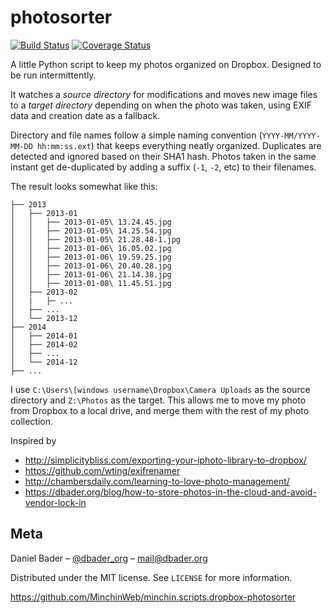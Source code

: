 photosorter
===========

[![Build Status](https://travis-ci.org/MinchinWeb/minchin.scripts.photosorter.svg?branch=master)](https://travis-ci.org/dbader/photosorter)
[![Coverage Status](https://coveralls.io/repos/MinchinWeb/minchin.scripts.photosorter/badge.svg?branch=master)](https://coveralls.io/r/dbader/photosorter?branch=master)

A little Python script to keep my photos organized on Dropbox. Designed to be
run intermittently.

It watches a *source directory* for modifications and moves new image files to
a *target directory* depending on when the photo was taken, using EXIF data and
creation date as a fallback.

Directory and file names follow a simple naming convention
(`YYYY-MM/YYYY-MM-DD hh:mm:ss.ext`) that keeps everything neatly organized.
Duplicates are detected and ignored based on their SHA1 hash. Photos taken in
the same instant get de-duplicated by adding a suffix (`-1`, `-2`, etc) to
their filenames.

The result looks somewhat like this:
```
├── 2013
│   ├── 2013-01
│   │   ├── 2013-01-05\ 13.24.45.jpg
│   │   ├── 2013-01-05\ 14.25.54.jpg
│   │   ├── 2013-01-05\ 21.28.48-1.jpg
│   │   ├── 2013-01-06\ 16.05.02.jpg
│   │   ├── 2013-01-06\ 19.59.25.jpg
│   │   ├── 2013-01-06\ 20.40.28.jpg
│   │   ├── 2013-01-06\ 21.14.38.jpg
│   │   ├── 2013-01-08\ 11.45.51.jpg
│   ├── 2013-02
│   |   ├─ ...
│   ├── ...
│   └── 2013-12
├── 2014
│   ├── 2014-01
│   ├── 2014-02
│   ├── ...
│   └── 2014-12
├── ...
```

I use `C:\Users\[windows username\Dropbox\Camera Uploads` as the source
directory and `Z:\Photos` as the target. This allows me to move my photo from
Dropbox to a local drive, and merge them with the rest of my photo collection.

Inspired by
- <http://simplicitybliss.com/exporting-your-iphoto-library-to-dropbox/>
- <https://github.com/wting/exifrenamer>
- <http://chambersdaily.com/learning-to-love-photo-management/>
- <https://dbader.org/blog/how-to-store-photos-in-the-cloud-and-avoid-vendor-lock-in>

<!--
## Setup

    $ git clone git@github.com:dbader/photosorter.git
    $ cd photosorter
    $ pyvenv venv
    $ . venv/bin/activate
    $ pip install -r dev-requirements.txt
    $ py.test

## Run

Watch `src_dir` and sort incoming photos into `dest_dir`.

    $ ./sorter.py src_dir dest_dir

## Run on startup

1. Move `photosorter.conf.example` to `/etc/init` as `photosorter.conf`
   and edit it to suit your needs by replacing the user, source and target
   directories.
2. Run `$ sudo start photosorter`.
3. Check the logs at `/var/log/upstart/photosorter.log`.
-->

## Meta

Daniel Bader – [@dbader_org](https://twitter.com/dbader_org) – mail@dbader.org

Distributed under the MIT license. See ``LICENSE`` for more information.

https://github.com/MinchinWeb/minchin.scripts.dropbox-photosorter
